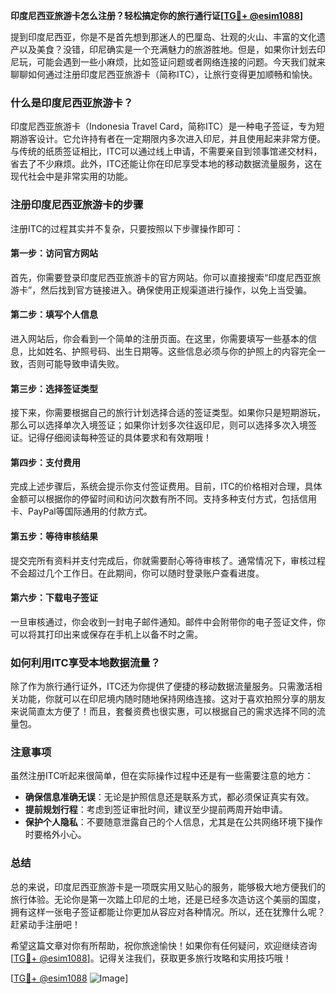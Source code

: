 **印度尼西亚旅游卡怎么注册？轻松搞定你的旅行通行证[[TG💪+ @esim1088](https://t.me/s/esim1088)]**

提到印度尼西亚，你是不是首先想到那迷人的巴厘岛、壮观的火山、丰富的文化遗产以及美食？没错，印尼确实是一个充满魅力的旅游胜地。但是，如果你计划去印尼玩，可能会遇到一些小麻烦，比如签证问题或者网络连接的问题。今天我们就来聊聊如何通过注册印度尼西亚旅游卡（简称ITC），让旅行变得更加顺畅和愉快。

### 什么是印度尼西亚旅游卡？

印度尼西亚旅游卡（Indonesia Travel Card，简称ITC）是一种电子签证，专为短期游客设计。它允许持有者在一定期限内多次进入印尼，并且使用起来非常方便。与传统的纸质签证相比，ITC可以通过线上申请，不需要亲自到领事馆递交材料，省去了不少麻烦。此外，ITC还能让你在印尼享受本地的移动数据流量服务，这在现代社会中是非常实用的功能。

### 注册印度尼西亚旅游卡的步骤

注册ITC的过程其实并不复杂，只要按照以下步骤操作即可：

#### 第一步：访问官方网站

首先，你需要登录印度尼西亚旅游卡的官方网站。你可以直接搜索“印度尼西亚旅游卡”，然后找到官方链接进入。确保使用正规渠道进行操作，以免上当受骗。

#### 第二步：填写个人信息

进入网站后，你会看到一个简单的注册页面。在这里，你需要填写一些基本的信息，比如姓名、护照号码、出生日期等。这些信息必须与你的护照上的内容完全一致，否则可能导致申请失败。

#### 第三步：选择签证类型

接下来，你需要根据自己的旅行计划选择合适的签证类型。如果你只是短期游玩，那么可以选择单次入境签证；如果你计划多次往返印尼，则可以选择多次入境签证。记得仔细阅读每种签证的具体要求和有效期哦！

#### 第四步：支付费用

完成上述步骤后，系统会提示你支付签证费用。目前，ITC的价格相对合理，具体金额可以根据你的停留时间和访问次数有所不同。支持多种支付方式，包括信用卡、PayPal等国际通用的付款方式。

#### 第五步：等待审核结果

提交完所有资料并支付完成后，你就需要耐心等待审核了。通常情况下，审核过程不会超过几个工作日。在此期间，你可以随时登录账户查看进度。

#### 第六步：下载电子签证

一旦审核通过，你会收到一封电子邮件通知。邮件中会附带你的电子签证文件，你可以将其打印出来或保存在手机上以备不时之需。

### 如何利用ITC享受本地数据流量？

除了作为旅行通行证外，ITC还为你提供了便捷的移动数据流量服务。只需激活相关功能，你就可以在印尼境内随时随地保持网络连接。这对于喜欢拍照分享的朋友来说简直太方便了！而且，套餐资费也很实惠，可以根据自己的需求选择不同的流量包。

### 注意事项

虽然注册ITC听起来很简单，但在实际操作过程中还是有一些需要注意的地方：

- **确保信息准确无误**：无论是护照信息还是联系方式，都必须保证真实有效。
- **提前规划行程**：考虑到签证审批时间，建议至少提前两周开始申请。
- **保护个人隐私**：不要随意泄露自己的个人信息，尤其是在公共网络环境下操作时要格外小心。

### 总结

总的来说，印度尼西亚旅游卡是一项既实用又贴心的服务，能够极大地方便我们的旅行体验。无论你是第一次踏上印尼的土地，还是已经多次造访这个美丽的国度，拥有这样一张电子签证都能让你更加从容应对各种情况。所以，还在犹豫什么呢？赶紧动手注册吧！

希望这篇文章对你有所帮助，祝你旅途愉快！如果你有任何疑问，欢迎继续咨询[[TG💪+ @esim1088](https://t.me/s/esim1088)]。记得关注我们，获取更多旅行攻略和实用技巧哦！

[[TG💪+ @esim1088](https://t.me/s/esim1088) ![Image](https://i.postimg.cc/4NQfJmqS/Snipaste-2025-05-13-00-14-12.png)]